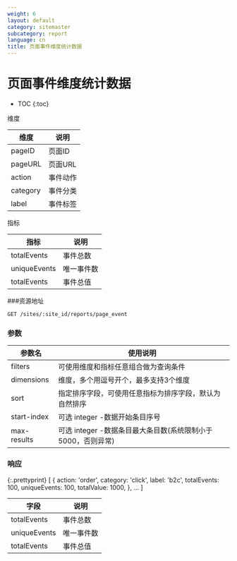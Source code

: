 ```yaml
---
weight: 6
layout: default
category: sitemaster
subcategory: report
language: cn
title: 页面事件维度统计数据
---
```


# 页面事件维度统计数据

* TOC
{:toc}

维度

| 维度    | 说明    |
|---------|---------|
| pageID  | 页面ID  |
| pageURL | 页面URL |
| action   | 事件动作 |
| category | 事件分类 |
| label    | 事件标签 |

指标

| 指标         | 说明       |
|--------------|------------|
| totalEvents  | 事件总数   |
| uniqueEvents | 唯一事件数 |
| totalEvents  | 事件总值   |

###资源地址

    GET /sites/:site_id/reports/page_event

### 参数


| 参数名      | 使用说明                                                     |
|-------------|--------------------------------------------------------------|
| filters     | 可使用维度和指标任意组合做为查询条件                         |
| dimensions  | 维度，多个用逗号开个，最多支持3个维度                        |
| sort        | 指定排序字段，可使用任意指标为排序字段，默认为自然排序       |
| start-index | 可选 integer -数据开始条目序号                               |
| max-results | 可选 integer -数据条目最大条目数(系统限制小于5000，否则异常) |

### 响应


{:.prettyprint}
    [
        {
            action: 'order',
            category: 'click',
            label: 'b2c',
            totalEvents: 100,
            uniqueEvents: 100,
            totalValue: 1000,
        },
        ...
    ]


| 字段         | 说明       |
|--------------|------------|
| totalEvents  | 事件总数   |
| uniqueEvents | 唯一事件数 |
| totalEvents  | 事件总值   |

